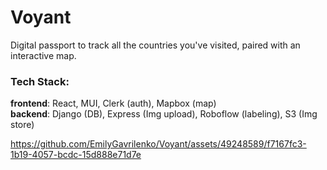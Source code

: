 # Voyant
Digital passport to track all the countries you've visited, paired with an interactive map. 

### Tech Stack:
**frontend**: React, MUI, Clerk (auth), Mapbox (map)  
**backend**: Django (DB), Express (Img upload), Roboflow (labeling), S3 (Img store)

https://github.com/EmilyGavrilenko/Voyant/assets/49248589/f7167fc3-1b19-4057-bcdc-15d888e71d7e

